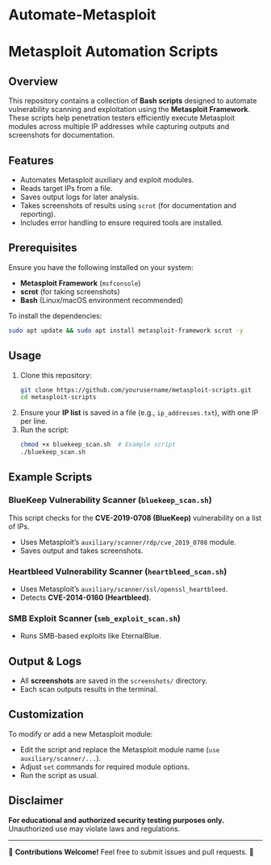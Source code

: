 # Automate-Metasploit

# Metasploit Automation Scripts

## Overview
This repository contains a collection of **Bash scripts** designed to automate vulnerability scanning and exploitation using the **Metasploit Framework**. These scripts help penetration testers efficiently execute Metasploit modules across multiple IP addresses while capturing outputs and screenshots for documentation.

## Features
- Automates Metasploit auxiliary and exploit modules.
- Reads target IPs from a file.
- Saves output logs for later analysis.
- Takes screenshots of results using `scrot` (for documentation and reporting).
- Includes error handling to ensure required tools are installed.

## Prerequisites
Ensure you have the following installed on your system:
- **Metasploit Framework** (`msfconsole`)
- **scrot** (for taking screenshots)
- **Bash** (Linux/macOS environment recommended)

To install the dependencies:
```bash
sudo apt update && sudo apt install metasploit-framework scrot -y
```

## Usage
1. Clone this repository:
   ```bash
   git clone https://github.com/yourusername/metasploit-scripts.git
   cd metasploit-scripts
   ```
2. Ensure your **IP list** is saved in a file (e.g., `ip_addresses.txt`), with one IP per line.
3. Run the script:
   ```bash
   chmod +x bluekeep_scan.sh  # Example script
   ./bluekeep_scan.sh
   ```

## Example Scripts
### **BlueKeep Vulnerability Scanner** (`bluekeep_scan.sh`)
This script checks for the **CVE-2019-0708 (BlueKeep)** vulnerability on a list of IPs.
- Uses Metasploit’s `auxiliary/scanner/rdp/cve_2019_0708` module.
- Saves output and takes screenshots.

### **Heartbleed Vulnerability Scanner** (`heartbleed_scan.sh`)
- Uses Metasploit’s `auxiliary/scanner/ssl/openssl_heartbleed`.
- Detects **CVE-2014-0160 (Heartbleed)**.

### **SMB Exploit Scanner** (`smb_exploit_scan.sh`)
- Runs SMB-based exploits like EternalBlue.

## Output & Logs
- All **screenshots** are saved in the `screenshots/` directory.
- Each scan outputs results in the terminal.

## Customization
To modify or add a new Metasploit module:
- Edit the script and replace the Metasploit module name (`use auxiliary/scanner/...`).
- Adjust `set` commands for required module options.
- Run the script as usual.

## Disclaimer
**For educational and authorized security testing purposes only.** Unauthorized use may violate laws and regulations.

---
📌 **Contributions Welcome!** Feel free to submit issues and pull requests. 🚀


